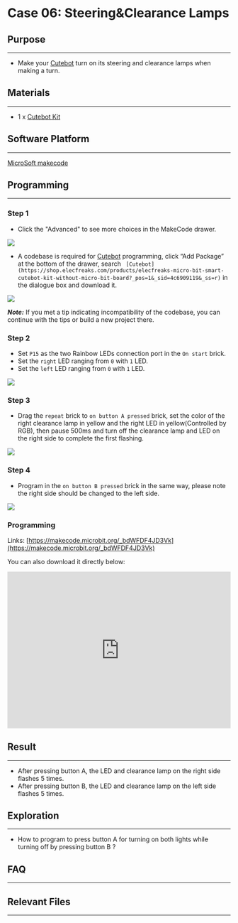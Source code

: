 # Case 06: Steering&Clearance Lamps

## Purpose
---
- Make your  [Cutebot](https://shop.elecfreaks.com/products/elecfreaks-micro-bit-smart-cutebot-kit-without-micro-bit-board?_pos=1&_sid=4c6909119&_ss=r) turn on its steering and clearance lamps when making a turn.

## Materials 
---
- 1 x [Cutebot Kit](https://shop.elecfreaks.com/products/elecfreaks-micro-bit-smart-cutebot-kit-without-micro-bit-board?_pos=1&_sid=4c6909119&_ss=r)

## Software Platform
---
[MicroSoft makecode](https://makecode.microbit.org/#)

## Programming
---
### Step 1
- Click the "Advanced" to see more choices in the MakeCode drawer.

![](./images/cutebot-pk-1.png)

- A codebase is required for  [Cutebot](https://shop.elecfreaks.com/products/elecfreaks-micro-bit-smart-cutebot-kit-without-micro-bit-board?_pos=1&_sid=4c6909119&_ss=r) programming, click “Add Package” at the bottom of the drawer, search ` [Cutebot](https://shop.elecfreaks.com/products/elecfreaks-micro-bit-smart-cutebot-kit-without-micro-bit-board?_pos=1&_sid=4c6909119&_ss=r)` in the dialogue box and download it.

![](./images/cutebot-pk-11.png)

***Note:*** If you met a tip indicating incompatibility of the codebase, you can continue with the tips or build a new project there.

### Step 2

- Set `P15` as the two Rainbow LEDs connection port in the `On start` brick.
- Set the `right` LED ranging from `0` with `1` LED.
- Set the `left` LED ranging from `0` with `1` LED.

![](./images/case_06_01.png)

### Step 3

- Drag the `repeat` brick to `on button A pressed` brick, set the color of the right clearance lamp in yellow and the right LED in yellow(Controlled by RGB), then pause 500ms and turn off the clearance lamp and LED on the right side to complete the first flashing.

![](./images/case_06_02.png)


### Step 4

- Program in the  `on button B pressed` brick in the same way,  please note the right side should be changed to the left side.

![](./images/case_06_03.png)

### Programming

Links: [https://makecode.microbit.org/_bdWFDF4JD3Vk](https://makecode.microbit.org/_bdWFDF4JD3Vk)

You can also download it directly below:

<div style="position:relative;height:0;padding-bottom:70%;overflow:hidden;">
<iframe style="position:absolute;top:0;left:0;width:100%;height:100%;" src="https://makecode.microbit.org/#pub:https://makecode.microbit.org/_bdWFDF4JD3Vk" frameborder="0" sandbox="allow-popups allow-forms allow-scripts allow-same-origin">
</iframe>
</div>  


## Result
---
- After pressing button A, the LED and clearance lamp on the right side flashes 5 times.
- After pressing button B, the LED and clearance lamp on the left side flashes 5 times.

## Exploration
---
- How to program to press button A for turning on both lights while turning off by pressing button B ?

## FAQ
---

## Relevant Files
---
